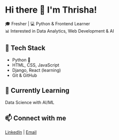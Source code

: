 # Hi there 👋 I'm Thrisha!

🎓 Fresher | 💻 Python & Frontend Learner  
📊 Interested in Data Analytics, Web Development & AI  

## 🔧 Tech Stack
- Python 🐍
- HTML, CSS, JavaScript
- Django, React (learning)
- Git & GitHub

## 🌱 Currently Learning
Data Science with AI/ML  

## 📫 Connect with me
[LinkedIn](https://www.linkedin.com/in/thrishakp/) | [Email](mailto:thrisha6860@gmail.com)
